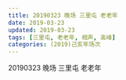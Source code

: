 ```yaml
---
title: 20190323 晚场 三里屯 老老年
date: 2019-03-23
updated: 2019-03-23
tags: [三里屯, 老老年, 相声, 高峰]
categories: (2019)己亥年场次
---
```

20190323 晚场 三里屯 老老年
